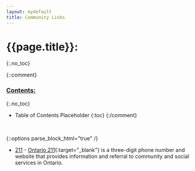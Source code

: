 ```yaml
---
layout: mydefault
title: Community Links
---
```


# {{page.title}}:
{:.no_toc}

{::comment}
### <u> Contents: </u>
{:.no_toc}
* Table of Contents Placeholder
{:toc}
{:/comment}

&nbsp;

{::options parse_block_html="true" /}
<div id="CommunityLinks">

- <u>211</u> - [Ontario 211](https://211ontario.ca/ "Community and Social Services Help Line"){:target="_blank"} is a three-digit phone number and website that provides information
and referral to community and social services in Ontario.

&nbsp;
